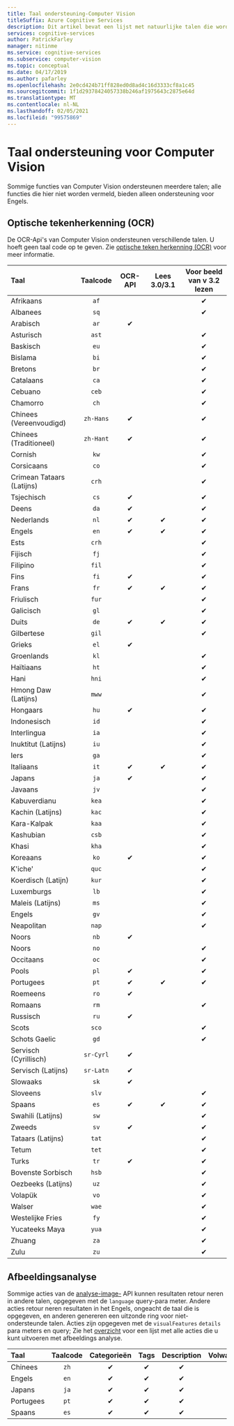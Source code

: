 ```yaml
---
title: Taal ondersteuning-Computer Vision
titleSuffix: Azure Cognitive Services
description: Dit artikel bevat een lijst met natuurlijke talen die worden ondersteund door Computer Vision-functies. OCR, afbeeldings analyse.
services: cognitive-services
author: PatrickFarley
manager: nitinme
ms.service: cognitive-services
ms.subservice: computer-vision
ms.topic: conceptual
ms.date: 04/17/2019
ms.author: pafarley
ms.openlocfilehash: 2e0cd424b71ff828ed0d8ad4c16d3333cf8a1c45
ms.sourcegitcommit: 1f1d29378424057338b246af1975643c2875e64d
ms.translationtype: MT
ms.contentlocale: nl-NL
ms.lasthandoff: 02/05/2021
ms.locfileid: "99575869"
---
```

# <a name="language-support-for-computer-vision"></a>Taal ondersteuning voor Computer Vision

Sommige functies van Computer Vision ondersteunen meerdere talen; alle functies die hier niet worden vermeld, bieden alleen ondersteuning voor Engels.

## <a name="optical-character-recognition-ocr"></a>Optische tekenherkenning (OCR)

De OCR-Api's van Computer Vision ondersteunen verschillende talen. U hoeft geen taal code op te geven. Zie [optische teken herkenning (OCR)](concept-recognizing-text.md) voor meer informatie.

|Taal| Taalcode | OCR-API | Lees 3.0/3.1 | Voor beeld van v 3.2 lezen |
|:-----|:----:|:-----:|:---:|:---:|
|Afrikaans|`af`| | |✔ |
|Albanees |`sq`| | |✔ |
|Arabisch | `ar`|✔ | | |
|Asturisch |`ast`| | |✔ |
|Baskisch  |`eu`| | |✔ |
|Bislama   |`bi`| | |✔ |
|Bretons    |`br`| | |✔ |
|Catalaans    |`ca`| | |✔ |
|Cebuano    |`ceb`| | |✔ |
|Chamorro  |`ch`| | |✔ |
|Chinees (Vereenvoudigd) | `zh-Hans`|✔ | |✔ |
|Chinees (Traditioneel) | `zh-Hant`|✔ | |✔ |
|Cornish     |`kw`| | |✔ |
|Corsicaans      |`co`| | |✔ |
|Crimean Tataars (Latijns)  |`crh`| | |✔ |
|Tsjechisch | `cs` |✔ | |✔ |
|Deens | `da` |✔ | |✔ |
|Nederlands | `nl` |✔ |✔ |✔ |
|Engels | `en` |✔ |✔ |✔ |
|Ests  |`crh`| | |✔ |
|Fijisch |`fj`| | |✔ |
|Filipino  |`fil`| | |✔ |
|Fins | `fi` |✔ | |✔ |
|Frans | `fr` |✔ |✔ |✔ |
|Friulisch  | `fur` | | |✔ |
|Galicisch   | `gl` | | |✔ |
|Duits | `de` |✔ |✔ |✔ |
|Gilbertese    | `gil` | | |✔ |
|Grieks | `el` |✔ | | |
|Groenlands   | `kl` | | |✔ |
|Haïtiaans  | `ht` | | |✔ |
|Hani  | `hni` | | |✔ |
|Hmong Daw (Latijns) | `mww` | | |✔ |
|Hongaars | `hu` |✔ | | ✔ |
|Indonesisch   | `id` | | |✔ |
|Interlingua  | `ia` | | |✔ |
|Inuktitut (Latijns)  | `iu` | | |✔ |
|Iers    | `ga` | | |✔ |
|Italiaans | `it` |✔ |✔ |✔ |
|Japans | `ja` |✔ | |✔ |
|Javaans | `jv` | | |✔ |
|Kabuverdianu | `kea` | | |✔ |
|Kachin (Latijns) | `kac` | | |✔ |
|Kara-Kalpak | `kaa` | | |✔ |
|Kashubian | `csb` | | |✔ |
|Khasi  | `kha` | | |✔ |
|Koreaans | `ko` |✔ | |✔ |
|K'iche'  | `quc` | | |✔ |
|Koerdisch (Latijn) | `kur` | | |✔ |
|Luxemburgs  | `lb` | | |✔ |
|Maleis (Latijns)  | `ms` | | |✔ |
|Engels  | `gv` | | |✔ |
|Neapolitan   | `nap` | | |✔ |
|Noors | `nb` |✔ | | |
|Noors | `no` | | |✔ |
|Occitaans | `oc` | | |✔ |
|Pools | `pl` |✔ | |✔ |
|Portugees | `pt` |✔ |✔ |✔ |
|Roemeens | `ro` |✔ | | |
|Romaans  | `rm` | | |✔ |
|Russisch | `ru` |✔ | | |
|Scots  | `sco` | | |✔ |
|Schots Gaelic  | `gd` | | |✔ |
|Servisch (Cyrillisch) | `sr-Cyrl` |✔ | | |
|Servisch (Latijns) | `sr-Latn` |✔ | | |
|Slowaaks | `sk` |✔ | | |
|Sloveens  | `slv` | | |✔ |
|Spaans | `es` |✔ |✔ |✔ |
|Swahili (Latijns)  | `sw` | | |✔ |
|Zweeds | `sv` |✔ | |✔ |
|Tataars (Latijns)  | `tat` | | |✔ |
|Tetum    | `tet` | | |✔ |
|Turks | `tr` |✔ | |✔ |
|Bovenste Sorbisch  | `hsb` | | |✔ |
|Oezbeeks (Latijns)     | `uz` | | |✔ |
|Volapük   | `vo` | | |✔ |
|Walser    | `wae` | | |✔ |
|Westelijke Fries | `fy` | | |✔ |
|Yucateeks Maya | `yua` | | |✔ |
|Zhuang | `za` | | |✔ |
|Zulu  | `zu` | | |✔ |

## <a name="image-analysis"></a>Afbeeldingsanalyse

Sommige acties van de [analyse-image-](https://westcentralus.dev.cognitive.microsoft.com/docs/services/computer-vision-v3-1-ga/operations/56f91f2e778daf14a499f21b) API kunnen resultaten retour neren in andere talen, opgegeven met de `language` query-para meter. Andere acties retour neren resultaten in het Engels, ongeacht de taal die is opgegeven, en anderen genereren een uitzonde ring voor niet-ondersteunde talen. Acties zijn opgegeven met de `visualFeatures` `details` para meters en query; Zie het [overzicht](overview.md) voor een lijst met alle acties die u kunt uitvoeren met afbeeldings analyse.

|Taal | Taalcode | Categorieën | Tags | Description | Volwassene | Merken | Kleur | Gezichten | ImageType | Objecten | Beroemdheden | Oriëntatiepunten |
|:---|:---:|:----:|:---:|:---:|:---:|:---:|:---:|:---:|:---:|:---:|:---:|:---:|
|Chinees | `zh`    | ✔ | ✔| ✔|-|-|-|-|-|❌|✔|✔|
|Engels | `en`   | ✔ | ✔| ✔|✔|✔|✔|✔|✔|✔|✔|✔|
|Japans | `ja`   | ✔ | ✔| ✔|-|-|-|-|-|❌|✔|✔|
|Portugees | `pt` | ✔ | ✔| ✔|-|-|-|-|-|❌|✔|✔|
|Spaans | `es`    | ✔ | ✔| ✔|-|-|-|-|-|❌|✔|✔|
